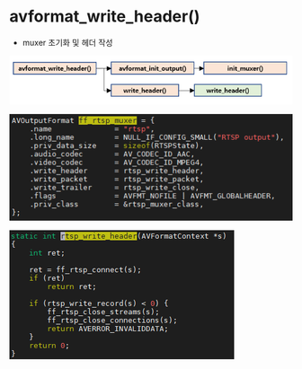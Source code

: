 # avformat\_write\_header\(\)

* muxer 초기화 및 헤더 작성 

![](../../../../.gitbook/assets/image-3-%20%282%29.png)

![](../../../../.gitbook/assets/image-4-%20%283%29.png)

![](../../../../.gitbook/assets/image-5-.png)

